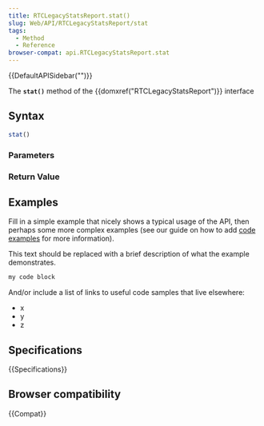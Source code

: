 ```yaml
---
title: RTCLegacyStatsReport.stat()
slug: Web/API/RTCLegacyStatsReport/stat
tags:
  - Method
  - Reference
browser-compat: api.RTCLegacyStatsReport.stat
---
```

{{DefaultAPISidebar("")}}

The **`stat()`** method of the {{domxref("RTCLegacyStatsReport")}} interface 

## Syntax

```js
stat()
```

### Parameters



### Return Value



## Examples

Fill in a simple example that nicely shows a typical usage of the API, then perhaps some more complex examples (see our guide on how to add [code examples](/en-US/docs/MDN/Contribute/Structures/Code_examples) for more information).

This text should be replaced with a brief description of what the example demonstrates.

```js
my code block
```

And/or include a list of links to useful code samples that live elsewhere:

*   x
*   y
*   z

## Specifications

{{Specifications}}

## Browser compatibility

{{Compat}}

